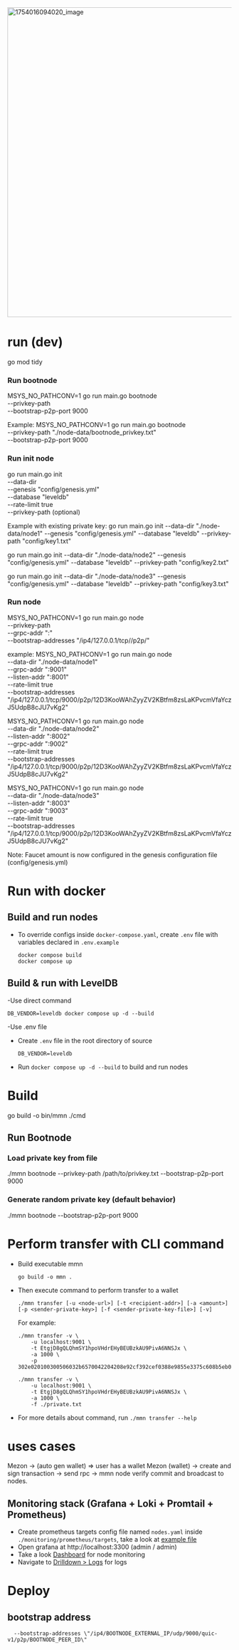<img width="1061" height="695" alt="1754016094020_image" src="https://github.com/user-attachments/assets/c2df9920-e7e6-48ed-baa3-994b281a7575" />


# run (dev)
go mod tidy
### Run bootnode
MSYS_NO_PATHCONV=1 go run main.go bootnode \
  --privkey-path <file path> \
  --bootstrap-p2p-port 9000

Example:
MSYS_NO_PATHCONV=1 go run main.go bootnode \
  --privkey-path "./node-data/bootnode_privkey.txt" \
  --bootstrap-p2p-port 9000

### Run init node
go run main.go init \
  --data-dir <file folder> \
  --genesis "config/genesis.yml" \
  --database "leveldb" \
  --rate-limit true \
  --privkey-path <existing private key file> (optional)

Example with existing private key:
go run main.go init --data-dir "./node-data/node1" --genesis "config/genesis.yml" --database "leveldb"  --privkey-path "config/key1.txt"

go run main.go init --data-dir "./node-data/node2" --genesis "config/genesis.yml" --database "leveldb"  --privkey-path "config/key2.txt" 

go run main.go init --data-dir "./node-data/node3" --genesis "config/genesis.yml" --database "leveldb"  --privkey-path "config/key3.txt" 

### Run node
MSYS_NO_PATHCONV=1 go run main.go node \
  --privkey-path <file path> \
  --grpc-addr ":<port>" \
  --bootstrap-addresses "/ip4/127.0.0.1/tcp/<port>/p2p/<peerID>"

example:
MSYS_NO_PATHCONV=1 go run main.go node \
  --data-dir "./node-data/node1" \
  --grpc-addr ":9001" \
  --listen-addr ":8001" \
  --rate-limit true \
  --bootstrap-addresses "/ip4/127.0.0.1/tcp/9000/p2p/12D3KooWAhZyyZV2KBtfm8zsLaKPvcmVfaYczJ5UdpB8cJU7vKg2"

MSYS_NO_PATHCONV=1 go run main.go node \
  --data-dir "./node-data/node2" \
  --listen-addr ":8002" \
  --grpc-addr ":9002" \
  --rate-limit true \
  --bootstrap-addresses "/ip4/127.0.0.1/tcp/9000/p2p/12D3KooWAhZyyZV2KBtfm8zsLaKPvcmVfaYczJ5UdpB8cJU7vKg2"

MSYS_NO_PATHCONV=1 go run main.go node \
  --data-dir "./node-data/node3" \
  --listen-addr ":8003" \
  --grpc-addr ":9003" \
  --rate-limit true \
  --bootstrap-addresses "/ip4/127.0.0.1/tcp/9000/p2p/12D3KooWAhZyyZV2KBtfm8zsLaKPvcmVfaYczJ5UdpB8cJU7vKg2"

Note: Faucet amount is now configured in the genesis configuration file (config/genesis.yml)

# Run with docker
## Build and run nodes
- To override configs inside `docker-compose.yaml`, create `.env` file with variables declared in `.env.example`
  ```
  docker compose build
  docker compose up
  ```

## Build & run with LevelDB

-Use direct command
  ```
  DB_VENDOR=leveldb docker compose up -d --build
  ```
-Use .env file
  - Create `.env` file in the root directory of source
    ```
    DB_VENDOR=leveldb
    ```
  - Run `docker compose up -d --build` to build and run nodes


# Build
go build -o bin/mmn ./cmd
## Run Bootnode
### Load private key from file
./mmn bootnode --privkey-path /path/to/privkey.txt --bootstrap-p2p-port 9000
### Generate random private key (default behavior)
./mmn bootnode --bootstrap-p2p-port 9000


# Perform transfer with CLI command
- Build executable mmn
  ```
  go build -o mmn .
  ```
- Then execute command to perform transfer to a wallet
  ```
  ./mmn transfer [-u <node-url>] [-t <recipient-addr>] [-a <amount>] [-p <sender-private-key>] [-f <sender-private-key-file>] [-v]
  ```
  For example:
  ```
  ./mmn transfer -v \
      -u localhost:9001 \
      -t EtgjD8gQLQhmSY1hpoVHdrEHyBEUBzkAU9PivA6NNSJx \
      -a 1000 \
      -p 302e020100300506032b6570042204208e92cf392cef0388e9855e3375c608b5eb0a71f074827c3d8368fac7d73c30ee
  
  ./mmn transfer -v \
      -u localhost:9001 \
      -t EtgjD8gQLQhmSY1hpoVHdrEHyBEUBzkAU9PivA6NNSJx \
      -a 1000 \
      -f ./private.txt
  ```
- For more details about command, run `./mmn transfer --help`


# uses cases
Mezon -> (auto gen wallet) => user has a wallet
Mezon (wallet) -> create and sign transaction -> send rpc -> mmn node verify commit and broadcast to nodes.

## Monitoring stack (Grafana + Loki + Promtail + Prometheus)

- Create prometheus targets config file named `nodes.yaml` inside `./monitoring/prometheus/targets`, take a look at [example file](monitoring/prometheus/targets/nodes.example.yml)
- Open grafana at http://localhost:3300 (admin / admin)
- Take a look [Dashboard](http://localhost:3300/a/grafana-lokiexplore-app/explore) for node monitoring
- Navigate to [Drilldown > Logs](http://localhost:3300/a/grafana-lokiexplore-app/explore) for logs

# Deploy
## bootstrap address
```
  --bootstrap-addresses \"/ip4/BOOTNODE_EXTERNAL_IP/udp/9000/quic-v1/p2p/BOOTNODE_PEER_ID\"
```
